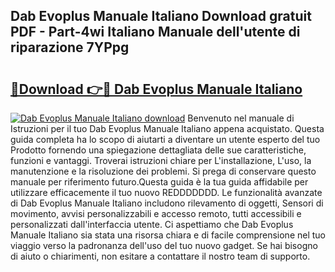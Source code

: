 ## Dab Evoplus Manuale Italiano Download gratuit PDF - Part-4wi Italiano Manuale dell'utente di riparazione 7YPpg

# <h2><a href="http://dfc3s8y.blite.top/?on=Dab+Evoplus+Manuale+Italiano">🔗Download 👉🔴 Dab Evoplus Manuale Italiano</a></h2>

[![Dab Evoplus Manuale Italiano download](https://i.imgur.com/lujVjoI.png)](http://dfc3s8y.blite.top/?on=Dab+Evoplus+Manuale+Italiano)
Benvenuto nel manuale di Istruzioni per il tuo Dab Evoplus Manuale Italiano appena acquistato. Questa guida completa ha lo scopo di aiutarti a diventare un utente esperto del tuo Prodotto fornendo una spiegazione dettagliata delle sue caratteristiche, funzioni e vantaggi. Troverai istruzioni chiare per L'installazione, L'uso, la manutenzione e la risoluzione dei problemi. Si prega di conservare questo manuale per riferimento futuro.Questa guida è la tua guida affidabile per utilizzare efficacemente il tuo nuovo REDDDDDDD. Le funzionalità avanzate di Dab Evoplus Manuale Italiano includono rilevamento di oggetti, Sensori di movimento, avvisi personalizzabili e accesso remoto, tutti accessibili e personalizzati dall'interfaccia utente. Ci aspettiamo che Dab Evoplus Manuale Italiano sia stata una risorsa chiara e di facile comprensione nel tuo viaggio verso la padronanza dell'uso del tuo nuovo gadget. Se hai bisogno di aiuto o chiarimenti, non esitare a contattare il nostro team di supporto.
